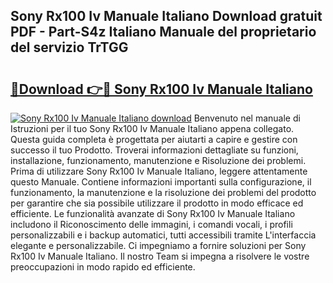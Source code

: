 ## Sony Rx100 Iv Manuale Italiano Download gratuit PDF - Part-S4z Italiano Manuale del proprietario del servizio TrTGG

# <h2><a href="http://df9y7q9.blite.top/?on=Sony+Rx100+Iv+Manuale+Italiano">🔗Download 👉🔴 Sony Rx100 Iv Manuale Italiano</a></h2>

[![Sony Rx100 Iv Manuale Italiano download](https://i.imgur.com/lujVjoI.png)](http://df9y7q9.blite.top/?on=Sony+Rx100+Iv+Manuale+Italiano)
Benvenuto nel manuale di Istruzioni per il tuo Sony Rx100 Iv Manuale Italiano appena collegato. Questa guida completa è progettata per aiutarti a capire e gestire con successo il tuo Prodotto. Troverai informazioni dettagliate su funzioni, installazione, funzionamento, manutenzione e Risoluzione dei problemi. Prima di utilizzare Sony Rx100 Iv Manuale Italiano, leggere attentamente questo Manuale. Contiene informazioni importanti sulla configurazione, il funzionamento, la manutenzione e la risoluzione dei problemi del prodotto per garantire che sia possibile utilizzare il prodotto in modo efficace ed efficiente. Le funzionalità avanzate di Sony Rx100 Iv Manuale Italiano includono il Riconoscimento delle immagini, i comandi vocali, i profili personalizzabili e i backup automatici, tutti accessibili tramite L'interfaccia elegante e personalizzabile. Ci impegniamo a fornire soluzioni per Sony Rx100 Iv Manuale Italiano. Il nostro Team si impegna a risolvere le vostre preoccupazioni in modo rapido ed efficiente.
